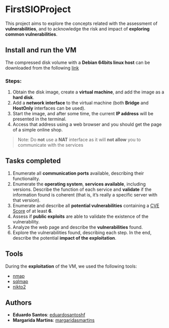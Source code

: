 ﻿# FirstSIOProject

This project aims to explore the concepts related with the assessment of **vulnerabilities**, and to acknowledge the risk and impact of **exploring common vulnerabilities**.

## Install and run the VM
The compressed disk volume with a **Debian 64bits linux host** can be downloaded from the following [link](https://uapt33090-my.sharepoint.com/:u:/g/personal/eduardosantoshf_ua_pt/Ee5hwD9cZTJBjJxsFVc_lB4BiZG9rkzyZ2ctxrXshZldig?e=pA1ibx)

### Steps:
1. Obtain the disk image, create a **virtual machine**, and add the image as a **hard disk**.
2. Add a **network interface** to the virtual machine (both **Bridge** and **HostOnly** interfaces can be used).
3. Start the image, and after some time, the current **IP address** will be presented in the terminal.
4. Access that address using a web browser and you should get the page of a simple online shop.
> Note: Do **not** use a **NAT** interface as it will **not allow** you to communicate with the services

## Tasks completed
1.  Enumerate all **communication ports** available, describing their functionality.
2.  Enumerate the **operating system**, **services available**, including versions. Describe the function of each service and **validate** if the information found is coherent (that is, it’s really a specific server with that version).
3.  Enumerate and describe all **potential vulnerabilities** containing a [CVE Score](http://cvedetails.com) of at least **6**.
4.  Assess if **public exploits** are able to validate the existence of the vulnerability.
5.  Analyze the web page and describe the **vulnerabilities** found.
6. Explore the vulnerabilities found, describing each step. In the end, describe the potential **impact of the exploitation**.

## Tools
During the **exploitation** of the VM, we used the following tools:
* [nmap](https://github.com/nmap/nmap)
* [sqlmap](https://github.com/sqlmapproject/sqlmap)
* [nikto2](https://github.com/sullo/nikto)

## Authors
* **Eduardo Santos**: [eduardosantoshf](https://github.com/eduardosantoshf)
* **Margarida Martins**: [margaridasmartins](https://github.com/margaridasmartins)
